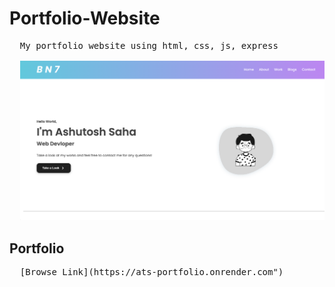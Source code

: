 # Portfolio-Website
<pre>
  My portfolio website using html, css, js, express

  <img src="./port.png" alt="">
</pre>

## Portfolio 
<pre>
  [Browse Link](https://ats-portfolio.onrender.com")
</pre>
